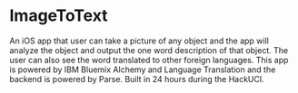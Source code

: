 # ImageToText
An iOS app that user can take a picture of any object and the app will analyze the object and output the one word description of that object.
The user can also see the word translated to other foreign languages. This app is powered by IBM Bluemix Alchemy and Language Translation and the backend is powered by Parse.
Built in 24 hours during the HackUCI. 
